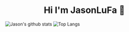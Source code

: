 # <h1 align="center">Hi I'm JasonLuFa 👋</h1> 

![Jason's github stats](https://github-readme-stats.vercel.app/api?username=jasonLuFa&theme=dark)
![Top Langs](https://github-readme-stats.vercel.app/api/top-langs/?username=jasonLuFa&layout=compact&theme=dark)




<!--
**jasonLuFa/jasonLuFa** is a ✨ _special_ ✨ repository because its `README.md` (this file) appears on your GitHub profile.

Here are some ideas to get you started:

- 🔭 I’m currently working on ...
- 🌱 I’m currently learning ...
- 👯 I’m looking to collaborate on ...
- 🤔 I’m looking for help with ...
- 💬 Ask me about ...
- 📫 How to reach me: ...
- 😄 Pronouns: ...
- ⚡ Fun fact: ...
-->
